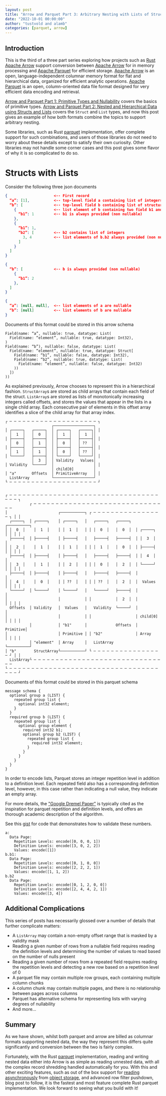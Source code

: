 ```yaml
---
layout: post
title: "Arrow and Parquet Part 3: Arbitrary Nesting with Lists of Structs and Structs of Lists"
date: "2022-10-01 00:00:00"
author: "tustvold and alamb"
categories: [parquet, arrow]
---
```

<!--
{% comment %}
Licensed to the Apache Software Foundation (ASF) under one or more
contributor license agreements.  See the NOTICE file distributed with
this work for additional information regarding copyright ownership.
The ASF licenses this file to you under the Apache License, Version 2.0
(the "License"); you may not use this file except in compliance with
the License.  You may obtain a copy of the License at

http://www.apache.org/licenses/LICENSE-2.0

Unless required by applicable law or agreed to in writing, software
distributed under the License is distributed on an "AS IS" BASIS,
WITHOUT WARRANTIES OR CONDITIONS OF ANY KIND, either express or implied.
See the License for the specific language governing permissions and
limitations under the License.
{% endcomment %}
-->

## Introduction

This is the third of a three part series exploring how projects such as [Rust Apache Arrow](https://github.com/apache/arrow-rs) support conversion between [Apache Arrow](https://arrow.apache.org/) for in memory processing and [Apache Parquet](https://parquet.apache.org/) for efficient storage. [Apache Arrow](https://arrow.apache.org/) is an open, language-independent columnar memory format for flat and hierarchical data, organized for efficient analytic operations. [Apache Parquet](https://parquet.apache.org/) is an open, column-oriented data file format designed for very efficient data encoding and retrieval.


[Arrow and Parquet Part 1: Primitive Types and Nullability](https://arrow.apache.org/blog/2022/10/05/arrow-parquet-encoding-part-1/) covers the basics of primitive types.  [Arrow and Parquet Part 2: Nested and Hierarchical Data using Structs and Lists](https://arrow.apache.org/blog/2022/10/08/arrow-parquet-encoding-part-2/) covers the `Struct` and `List` types,  and now this post gives an example of how both formats combine the topics to support arbitrary nesting.

Some libraries, such as Rust [parquet](https://crates.io/crates/parquet) implementation, offer complete support for such combinations, and users of those libraries do not need to worry about these details except to satisfy their own curiosity. Other libraries may not handle some corner cases and this post gives some flavor of why it is so complicated to do so.


# Structs with Lists
Consider the following three json documents

```json
{                     <-- First record
  “a”: [1],           <-- top-level field a containing list of integers
  “b”: [              <-- top-level field b containing list of structures
    {                 <-- list element of b containing two field b1 and b2
      “b1”: 1         <-- b1 is always provided (non nullable)
    },
    {
      “b1”: 1,
      “b2”: [         <-- b2 contains list of integers
        3, 4          <-- list elements of b.b2 always provided (non nullable)
      ]
    }
  ]
}
```

```json
{
  “b”: [              <-- b is always provided (non nullable)
    {
      “b1”: 2
    },
  ]
}
```

```json
{
  “a”: [null, null],  <-- list elements of a are nullable
  “b”: [null]         <-- list elements of b are nullable
}
```

Documents of this format could be stored in this arrow schema

```text
Field(name: “a”, nullable: true, datatype: List(
  Field(name: “element”, nullable: true, datatype: Int32),
)
Field(name: “b”), nullable: false, datatype: List(
  Field(name: “element”, nullable: true, datatype: Struct[
    Field(name: “b1”, nullable: false, datatype: Int32),
    Field(name: “b2”, nullable: true, datatype: List(
      Field(name: “element”, nullable: false, datatype: Int32)
    ))
  ])
))
```


As explained previously, Arrow chooses to represent this in a hierarchical fashion.  `StructArray`s are stored as child arrays that contain each field of the struct.  `ListArray`s are stored as lists of monotonically increasing integers called offsets, and stores the values that appear in the lists in a single child array. Each consecutive pair of elements in this offset array identifies a slice of the child array for that array index.


```text
┌ ─ ─ ─ ─ ─ ─ ─ ─ ─ ─ ─ ─ ─ ─ ─ ─ ─ ─ ─ ─ ┐
                     ┌──────────────────┐
│ ┌─────┐   ┌─────┐  │ ┌─────┐   ┌─────┐│ │
  │  1  │   │  0  │  │ │  1  │   │  1  ││
│ ├─────┤   ├─────┤  │ ├─────┤   ├─────┤│ │
  │  0  │   │  1  │  │ │  0  │   │ ??  ││
│ ├─────┤   ├─────┤  │ ├─────┤   ├─────┤│ │
  │  1  │   │  1  │  │ │  0  │   │ ??  ││
│ └─────┘   ├─────┤  │ └─────┘   └─────┘│ │
            │  3  │  │ Validity   Values│
│ Validity  └─────┘  │                  │ │
                     │ child[0]         │
│ "a"       Offsets  │ PrimitiveArray   │ │
  ListArray          └──────────────────┘
└ ─ ─ ─ ─ ─ ─ ─ ─ ─ ─ ─ ─ ─ ─ ─ ─ ─ ─ ─ ─ ┘


┌ ─ ─ ─ ─ ─ ─ ─ ─ ─ ─ ─ ─ ─ ─ ─ ─ ─ ─ ─ ─ ─ ─ ─ ─ ─ ─ ─ ─ ─ ─ ─ ─ ─ ─ ─ ─ ─ ┐
           ┌ ─ ─ ─ ─ ─ ─ ─ ─ ─ ─ ─ ─ ─ ─ ─ ─ ─ ─ ─ ─ ─ ─ ─ ─ ─ ─ ─ ─ ─ ─ ─
│                       ┌───────────┐ ┌ ─ ─ ─ ─ ─ ─ ─ ─ ─ ─ ─ ─ ─ ─ ─ ─ ┐ │ │
  ┌─────┐  │ ┌─────┐    │ ┌─────┐   │   ┌─────┐   ┌─────┐  ┌──────────┐
│ │  0  │    │  1  │    │ │  1  │   │ │ │  0  │   │  0  │  │ ┌─────┐  │ │ │ │
  ├─────┤  │ ├─────┤    │ ├─────┤   │   ├─────┤   ├─────┤  │ │  3  │  │
│ │  2  │    │  1  │    │ │  1  │   │ │ │  1  │   │  0  │  │ ├─────┤  │ │ │ │
  ├─────┤  │ ├─────┤    │ ├─────┤   │   ├─────┤   ├─────┤  │ │  4  │  │
│ │  3  │    │  1  │    │ │  2  │   │ │ │  0  │   │  2  │  │ └─────┘  │ │ │ │
  ├─────┤  │ ├─────┤    │ ├─────┤   │   ├─────┤   ├─────┤  │          │
│ │  4  │    │  0  │    │ │ ??  │   │ │ │ ??  │   │  2  │  │  Values  │ │ │ │
  └─────┘  │ └─────┘    │ └─────┘   │   └─────┘   ├─────┤  │          │
│                       │           │ │           │  2  │  │          │ │ │ │
  Offsets  │ Validity   │  Values   │   Validity  └─────┘  │          │
│                       │           │ │                    │ child[0] │ │ │ │
           │            │ "b1"      │             Offsets  │ Primitive│
│                       │ Primitive │ │ "b2"               │ Array    │ │ │ │
           │ "element"  │ Array     │   ListArray          └──────────┘
│ "b"        StructArray└───────────┘ └ ─ ─ ─ ─ ─ ─ ─ ─ ─ ─ ─ ─ ─ ─ ─ ─ ┘ │ │
  ListArray└ ─ ─ ─ ─ ─ ─ ─ ─ ─ ─ ─ ─ ─ ─ ─ ─ ─ ─ ─ ─ ─ ─ ─ ─ ─ ─ ─ ─ ─ ─ ─
└ ─ ─ ─ ─ ─ ─ ─ ─ ─ ─ ─ ─ ─ ─ ─ ─ ─ ─ ─ ─ ─ ─ ─ ─ ─ ─ ─ ─ ─ ─ ─ ─ ─ ─ ─ ─ ─ ┘
```


Documents of this format could be stored in this parquet schema

```text
message schema {
  optional group a (LIST) {
    repeated group list {
      optional int32 element;
    }
  }
  required group b (LIST) {
    repeated group list {
      optional group element {
        required int32 b1;
        optional group b2 (LIST) {
          repeated group list {
            required int32 element;
          }
        }
      }
    }
  }
}
```

In order to encode lists, Parquet stores an integer repetition level in addition to a definition level. Each repeated field also has a corresponding definition level, however, in this case rather than indicating a null value, they indicate an empty array.


For more details, the ["Google Dremel Paper"](https://research.google/pubs/pub36632/) is typically cited as the inspiration for parquet repetition and definition levels, and offers an thorough academic description of the algorithm.

See this [gist](https://gist.github.com/alamb/acd653c49e318ff70672b61325ba3443) for code that demonstrates how to validate these numbers.


```text
a:
  Data Page:
    Repetition Levels: encode([0, 0, 0, 1])
    Definition Levels: encode([3, 0, 2, 2])
    Values: encode([1])
b.b1:
  Data Page:
    Repetition Levels: encode([0, 1, 0, 0])
    Definition Levels: encode([2, 2, 2, 1])
    Values: encode([1, 1, 2])
b.b2
  Data Page:
    Repetition Levels: encode([0, 1, 2, 0, 0])
    Definition Levels: encode([2, 4, 4, 2, 1])
    Values: encode([3, 4])
```

## Additional Complications

This series of posts has necessarily glossed over a number of details that further complicate matters:

* A `ListArray` may contain a non-empty offset range that is masked by a validity mask
* Reading a given number of rows from a nullable field requires reading the definition levels and determining the number of values to read based on the number of nulls present
* Reading a given number of rows from a repeated field requires reading the repetition levels and detecting a new row based on a repetition level of 0
* A parquet file may contain multiple row groups, each containing multiple column chunks
* A column chunk may contain multiple pages, and there is no relationship between pages across columns
* Parquet has alternative schema for representing lists with varying degrees of nullability
* And more…

## Summary
As we have shown, whilst both parquet and arrow are billed as columnar formats supporting nested data, the way they represent this differs quite significantly and conversion between the two is fairly complex.

Fortunately, with the Rust [parquet](https://crates.io/crates/parquet) implementation, reading and writing nested data either into Arrow is as simple as reading unnested data, with all the complex record shredding handled automatically for you. With this and other exciting features, such as out of the box support for [reading asynchronously](https://docs.rs/parquet/22.0.0/parquet/arrow/async_reader/index.html) from [object storage](https://docs.rs/object_store/0.5.0/object_store/), and advanced row filter pushdown, blog post to follow, it is the fastest and most feature complete Rust parquet implementation. We look forward to seeing what you build with it!
